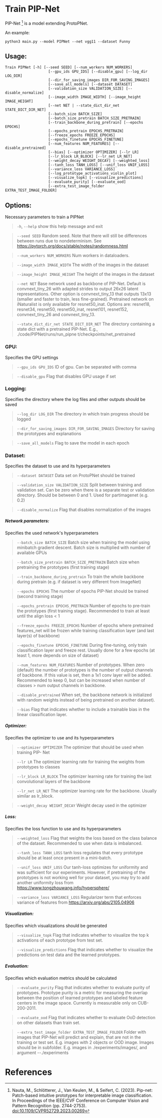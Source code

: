 # Train PIP-Net

PIP-Net [^Nauta-2023-PIP-Net] is a model extending ProtoPNet.

An example:
```shell
python3 main.py --model PIPNet --net vgg11 --dataset Funny
```

## Usage: 
```
Train PIPNet [-h] [--seed SEED] [--num_workers NUM_WORKERS]
                    [--gpu_ids GPU_IDS] [--disable_gpu] [--log_dir LOG_DIR]
                    [--dir_for_saving_images DIR_FOR_SAVING_IMAGES]
                    [--save_all_models] [--dataset DATASET]
                    [--validation_size VALIDATION_SIZE] [--disable_normalize]
                    [--image_width IMAGE_WIDTH] [--image_height IMAGE_HEIGHT]
                    [--net NET | --state_dict_dir_net STATE_DICT_DIR_NET]
                    [--batch_size BATCH_SIZE]
                    [--batch_size_pretrain BATCH_SIZE_PRETRAIN]
                    [--train_backbone_during_pretrain] [--epochs EPOCHS]
                    [--epochs_pretrain EPOCHS_PRETRAIN]
                    [--freeze_epochs FREEZE_EPOCHS]
                    [--epochs_finetune EPOCHS_FINETUNE]
                    [--num_features NUM_FEATURES] [--disable_pretrained]
                    [--bias] [--optimizer OPTIMIZER] [--lr LR]
                    [--lr_block LR_BLOCK] [--lr_net LR_NET]
                    [--weight_decay WEIGHT_DECAY] [--weighted_loss]
                    [--tanh_loss TANH_LOSS] [--unif_loss UNIF_LOSS]
                    [--variance_loss VARIANCE_LOSS]
                    [--log_prototype_activations_violin_plot]
                    [--visualize_topk] [--visualize_predictions]
                    [--evaluate_purity] [--evaluate_ood]
                    [--extra_test_image_folder EXTRA_TEST_IMAGE_FOLDER]
```


## Options:
Necessary parameters to train a PIPNet
>   `-h`, `--help`  show this help message and exit

> `--seed SEED`     Random seed. Note that there will still be differences
                    between runs due to nondeterminism. See
                    https://pytorch.org/docs/stable/notes/randomness.html

> `--num_workers NUM_WORKERS`
                    Num workers in dataloaders.

> `--image_width IMAGE_WIDTH`
                    The width of the images in the dataset

> `--image_height IMAGE_HEIGHT`
                    The height of the images in the dataset

> `--net NET`        Base network used as backbone of PIP-Net. Default is
                    convnext_tiny_26 with adapted strides to output 26x26
                    latent representations. Other option is
                    convnext_tiny_13 that outputs 13x13 (smaller and
                    faster to train, less fine-grained). Pretrained
                    network on iNaturalist is only available for
                    resnet50_inat. Options are: resnet18, resnet34,
                    resnet50, resnet50_inat, resnet101, resnet152,
                    convnext_tiny_26 and convnext_tiny_13.

> `--state_dict_dir_net STATE_DICT_DIR_NET`
                    The directory containing a state dict with a
                    pretrained PIP-Net. E.g., ./code/PIPNet/runs/run_pipne
                    t/checkpoints/net_pretrained

### GPU:
Specifies the GPU settings

> `--gpu_ids GPU_IDS`     ID of gpu. Can be separated with comma

> `--disable_gpu`         Flag that disables GPU usage if set

### Logging:
Specifies the directory where the log files and other outputs should be
saved

> `--log_dir LOG_DIR`     The directory in which train progress should be logged

> `--dir_for_saving_images DIR_FOR_SAVING_IMAGES`
                    Directory for saving the prototypes and explanations

> `--save_all_models`     Flag to save the model in each epoch

### Dataset:
Specifies the dataset to use and its hyperparameters

> `--dataset DATASET`     Data set on ProtoPNet should be trained

> `--validation_size VALIDATION_SIZE`
                    Split between training and validation set. Can be zero
                    when there is a separate test or validation directory.
                    Should be between 0 and 1. Used for partimagenet (e.g.
                    0.2)

> `--disable_normalize`   Flag that disables normalization of the images

##### Network parameters:
Specifies the used network's hyperparameters

> `--batch_size BATCH_SIZE`
                      Batch size when training the model using minibatch
                      gradient descent. Batch size is multiplied with number
                      of available GPUs

> `--batch_size_pretrain BATCH_SIZE_PRETRAIN`
                      Batch size when pretraining the prototypes (first
                      training stage)

> `--train_backbone_during_pretrain`
                      To train the whole backbone during pretrain (e.g. if
                      dataset is very different from ImageNet)

> `--epochs EPOCHS`       The number of epochs PIP-Net should be trained (second
                      training stage)

> `--epochs_pretrain EPOCHS_PRETRAIN`
                      Number of epochs to pre-train the prototypes (first
                      training stage). Recommended to train at least until
                      the align loss < 1

> `--freeze_epochs FREEZE_EPOCHS`
                      Number of epochs where pretrained features_net will be
                      frozen while training classification layer (and last
                      layer(s) of backbone)

> `--epochs_finetune EPOCHS_FINETUNE`
                      During fine-tuning, only train classification layer
                      and freeze rest. Usually done for a few epochs (at
                      least 1, more depends on size of dataset)

> `--num_features NUM_FEATURES`
                      Number of prototypes. When zero (default) the number
                      of prototypes is the number of output channels of
                      backbone. If this value is set, then a 1x1 conv layer
                      will be added. Recommended to keep 0, but can be
                      increased when number of classes > num output channels
                      in backbone.

> `--disable_pretrained`  When set, the backbone network is initialized with
                      random weights instead of being pretrained on another
                      dataset).

> `--bias`                Flag that indicates whether to include a trainable
                      bias in the linear classification layer.

##### Optimizer:
Specifies the optimizer to use and its hyperparameters

> `--optimizer OPTIMIZER`
                      The optimizer that should be used when training PIP-
                      Net

> `--lr LR`           The optimizer learning rate for training the weights
                      from prototypes to classes

> `--lr_block LR_BLOCK`   The optimizer learning rate for training the last
                      convolutional layers of the backbone

> `--lr_net LR_NET`   The optimizer learning rate for the backbone. Usually
                      similar as lr_block.

> `--weight_decay WEIGHT_DECAY`
                      Weight decay used in the optimizer

##### Loss:
Specifies the loss function to use and its hyperparameters

> `--weighted_loss`   Flag that weights the loss based on the class balance
                      of the dataset. Recommended to use when data is
                      imbalanced.

> `--tanh_loss TANH_LOSS`
                      tanh loss regulates that every prototype should be at
                      least once present in a mini-batch.

> `--unif_loss UNIF_LOSS`
                      Our tanh-loss optimizes for uniformity and was
                      sufficient for our experiments. However, if
                      pretraining of the prototypes is not working well for
                      your dataset, you may try to add another uniformity
                      loss from https://www.tongzhouwang.info/hypersphere/

> `--variance_loss VARIANCE_LOSS`
                      Regularizer term that enforces variance of features
                      from https://arxiv.org/abs/2105.04906

##### Visualization:
Specifies which visualizations should be generated

> `--visualize_topk`  Flag that indicates whether to visualize the top k
                      activations of each prototype from test set.

> `--visualize_predictions`
                      Flag that indicates whether to visualize the
                      predictions on test data and the learned prototypes.

##### Evaluation:
Specifies which evaluation metrics should be calculated

> `--evaluate_purity` Flag that indicates whether to evaluate purity of
                      prototypes. Prototype purity is a metric for measuring
                      the overlap between the position of learned prototypes
                      and labeled feature centers in the image space.
                      Currently is measurable only on CUB-200-2011.

> `--evaluate_ood`    Flag that indicates whether to evaluate OoD detection
                      on other datasets than train set.

> `--extra_test_image_folder EXTRA_TEST_IMAGE_FOLDER`
                      Folder with images that PIP-Net will predict and
                      explain, that are not in the training or test set.
                      E.g. images with 2 objects or OOD image. Images should
                      be in subfolder. E.g. images in ./experiments/images/,
                      and argument --./experiments

# References

[^Nauta-2023-PIP-Net]: Nauta, M., Schlötterer, J., Van Keulen, M., & Seifert, C. (2023). 
  Pip-net: Patch-based intuitive prototypes for interpretable image classification. 
  In Proceedings of the IEEE/CVF Conference on Computer Vision and Pattern Recognition (pp. 2744-2753).
  [doi:10.1109/CVPR52729.2023.00269](https://doi.org/10.1109/CVPR52729.2023.00269)